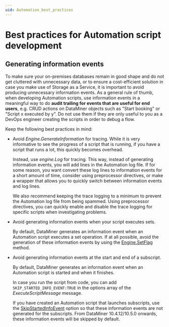 ```yaml
---
uid: Automation_best_practices
---
```


# Best practices for Automation script development

## Generating information events

To make sure your on-premises databases remain in good shape and do not get cluttered with unnecessary data, or to ensure a cost-efficient solution in case you make use of Storage as a Service, it is important to avoid producing unnecessary information events. As a general rule of thumb, when developing Automation scripts, use information events in a meaningful way to do **audit trailing for events that are useful for end users**, e.g. CRUD actions on DataMiner objects such as "Start booking" or "Script x executed by y". Do not use them if they are only useful to you as a DevOps engineer creating the scripts in order to debug a flow.

Keep the following best practices in mind:

- Avoid *Engine.GenerateInformation* for tracing. While it is very informative to see the progress of a script that is running, if you have a script that runs a lot, this quickly becomes overhead.

  Instead, use *engine.Log* for tracing. This way, instead of generating information events, you will add lines in the Automation log file. If for some reason, you want convert these log lines to information events for a short amount of time, consider using preprocessor directives, or make a wrapper that allows you to quickly switch between information events and log lines.

  We also recommend keeping the trace logging to a minimum to prevent the Automation log file from being spammed. Using preprocessor directives, you can quickly enable and disable the trace logging for specific scripts when investigating problems.

- Avoid generating information events when your script executes sets.

   By default, DataMiner generates an information event when an Automation script executes a set operation. If at all possible, avoid the generation of these information events by using the [Engine.SetFlag](xref:Skyline.DataMiner.Automation.Engine.SetFlag(Skyline.DataMiner.Automation.RunTimeFlags)) method.

- Avoid generating information events at the start and end of a subscript.

   By default, DataMiner generates an information event when an Automation script is started and when it finishes.

   In case you run the script from code, you can add `SKIP_STARTED_INFO_EVENT:TRUE` in the options array of the *ExecuteScriptMessage* message.

   If you have created an Automation script that launches subscripts, use the [SkipStartedInfoEvent](xref:Skyline.DataMiner.Automation.SubScriptOptions.SkipStartedInfoEvent) option so that these information events are not generated for the subscripts. From DataMiner 10.4.12/10.5.0 onwards, these information events will be skipped by default. <!-- RN 40867 -->
